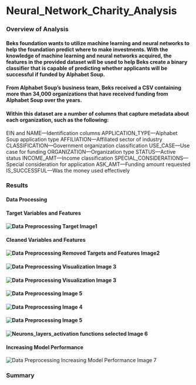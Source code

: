 # Neural_Network_Charity_Analysis

### Overview of Analysis

####  Beks foundation wants to utilize machine learning and neural networks to help the foundation predict where to make investments. With the knowledge of machine learning and neural networks acquired, the features in the provided dataset will be used to help Beks create a binary classifier that is capable of predicting whether applicants will be successful if funded by Alphabet Soup.
####  From Alphabet Soup’s business team, Beks received a CSV containing more than 34,000 organizations that have received funding from Alphabet Soup over the years.
#### Within this dataset are a number of columns that capture metadata about each organization, such as the following:

EIN and NAME—Identification columns
APPLICATION_TYPE—Alphabet Soup application type
AFFILIATION—Affiliated sector of industry
CLASSIFICATION—Government organization classification
USE_CASE—Use case for funding
ORGANIZATION—Organization type
STATUS—Active status
INCOME_AMT—Income classification
SPECIAL_CONSIDERATIONS—Special consideration for application
ASK_AMT—Funding amount requested
IS_SUCCESSFUL—Was the money used effectively


### Results

#### Data Processing

#### Target Variables and Features

#### ![Data Preprocessing Target Image1](https://user-images.githubusercontent.com/112135658/216776356-c4f48143-d911-4e48-ab56-3b82f14198d5.jpg)

#### Cleaned Variables and Features

#### ![Data Preprocessing Removed Targets and Features Image2](https://user-images.githubusercontent.com/112135658/216776438-a5dbcd2e-6381-4b3f-b9c1-54128e6c2ab8.jpg)

#### ![Data Preprocessing Visualization Image 3](https://user-images.githubusercontent.com/112135658/216776940-329612da-6674-476e-9786-25c2a94ec156.jpg)
      
#### ![Data Preprocessing Visualization Image 3](https://user-images.githubusercontent.com/112135658/216776958-15399f23-8de9-46c2-9f5a-be4334b18033.jpg)
#### ![Data Preprocessing Image 5](https://user-images.githubusercontent.com/112135658/216776981-29de4451-9a7f-4c7a-b663-bca360583f36.jpg)
      
#### ![Data Preprocessing Image 4](https://user-images.githubusercontent.com/112135658/216777041-09cac385-2423-41b4-9396-1d60a8f791b7.jpg)
#### ![Data Preprocessing Image 5](https://user-images.githubusercontent.com/112135658/216777053-5b706596-797d-44e6-8d15-f1cba6519286.jpg)
#### ![Neurons_layers_activation functions selected Image 6](https://user-images.githubusercontent.com/112135658/216777083-29780246-7af3-430d-8187-a39cf990b633.jpg)

#### Increasing Model Performance

![Data Preprocessing Increasing Model Performance Image 7](https://user-images.githubusercontent.com/112135658/216776531-560298a7-955f-4151-b836-69aba6642e7e.jpg)

### Summary


